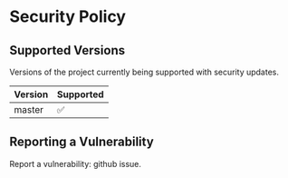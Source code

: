 # Security Policy

## Supported Versions

Versions of the project currently being supported with security updates.

| Version | Supported          |
| ------- | ------------------ |
| master   | :white_check_mark: |


## Reporting a Vulnerability

Report a vulnerability: github issue.
